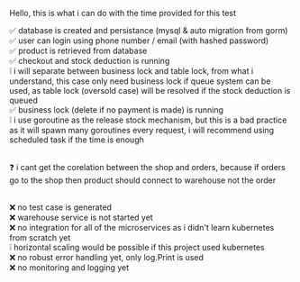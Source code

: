 Hello, this is what i can do with the time provided for this test

✅ database is created and persistance (mysql & auto migration from gorm) <br />
✅ user can login using phone number / email (with hashed password) <br />
✅ product is retrieved from database <br />
✅ checkout and stock deduction is running <br />
❕ i will separate between business lock and table lock, from what i understand, this case only need business lock if queue system can be used, as table lock (oversold case) will be resolved if the stock deduction is queued <br />
✅ business lock (delete if no payment is made) is running <br />
❕ i use goroutine as the release stock mechanism, but this is a bad practice as it will spawn many goroutines every request, i will recommend using scheduled task if the time is enough <br /><br />

❓ i cant get the corelation between the shop and orders, because if orders go to the shop then product should connect to warehouse not the order<br /><br />

❌ no test case is generated<br />
❌ warehouse service is not started yet<br />
❌ no integration for all of the microservices as i didn't learn kubernetes from scratch yet<br />
❕ horizontal scaling would be possible if this project used kubernetes<br />
❌ no robust error handling yet, only log.Print is used<br />
❌ no monitoring and logging yet
